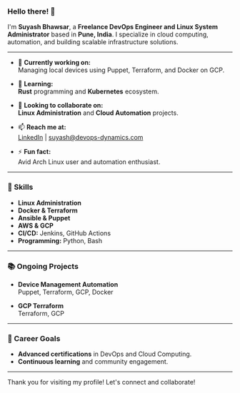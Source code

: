 ### Hello there! 👋

I'm **Suyash Bhawsar**, a **Freelance DevOps Engineer and Linux System Administrator** based in **Pune, India**. I specialize in cloud computing, automation, and building scalable infrastructure solutions.

---

- 🔭 **Currently working on:**  
  Managing local devices using Puppet, Terraform, and Docker on GCP.

- 🌱 **Learning:**  
  **Rust** programming and **Kubernetes** ecosystem.

- 👯 **Looking to collaborate on:**  
  **Linux Administration** and **Cloud Automation** projects.

- 📫 **Reach me at:**  
  [LinkedIn](https://www.linkedin.com/in/suyashbhawsar) | suyash@devops-dynamics.com

- ⚡ **Fun fact:**  
  Avid Arch Linux user and automation enthusiast.

---

### 🔧 Skills

- **Linux Administration**
- **Docker & Terraform**
- **Ansible & Puppet**
- **AWS & GCP**
- **CI/CD:** Jenkins, GitHub Actions
- **Programming:** Python, Bash

---

### 📚 Ongoing Projects

- **Device Management Automation**  
  Puppet, Terraform, GCP, Docker

- **GCP Terraform**  
  Terraform, GCP

---

### 🎯 Career Goals

- **Advanced certifications** in DevOps and Cloud Computing.
- **Continuous learning** and community engagement.

---

Thank you for visiting my profile! Let's connect and collaborate!
